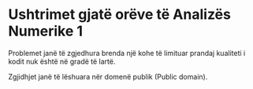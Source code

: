 # Ushtrimet gjatë orëve të Analizës Numerike 1

Problemet janë të zgjedhura brenda një kohe të limituar prandaj kualiteti i kodit nuk është në gradë të lartë.

Zgjidhjet janë të lëshuara nër domenë publik (Public domain).
